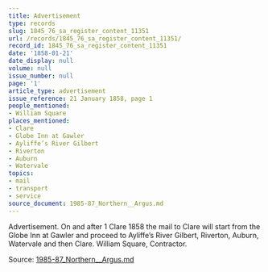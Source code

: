 ```yaml
---
title: Advertisement
type: records
slug: 1845_76_sa_register_content_11351
url: /records/1845_76_sa_register_content_11351/
record_id: 1845_76_sa_register_content_11351
date: '1858-01-21'
date_display: null
volume: null
issue_number: null
page: '1'
article_type: advertisement
issue_reference: 21 January 1858, page 1
people_mentioned:
- William Square
places_mentioned:
- Clare
- Globe Inn at Gawler
- Ayliffe’s River Gilbert
- Riverton
- Auburn
- Watervale
topics:
- mail
- transport
- service
source_document: 1985-87_Northern__Argus.md
---
```


Advertisement.  On and after 1 Clare 1858 the mail to Clare will start from the Globe Inn at Gawler and proceed to Ayliffe’s River Gilbert, Riverton, Auburn, Watervale and then Clare.  William Square, Contractor.

Source: [1985-87_Northern__Argus.md](/downloads/markdown/1985-87_Northern__Argus.md)
